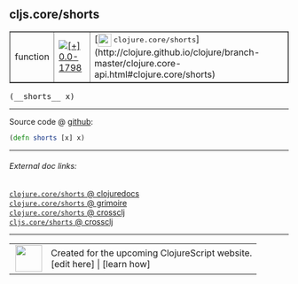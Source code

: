 ## cljs.core/shorts



 <table border="1">
<tr>
<td>function</td>
<td><a href="https://github.com/cljsinfo/cljs-api-docs/tree/0.0-1798"><img valign="middle" alt="[+] 0.0-1798" title="Added in 0.0-1798" src="https://img.shields.io/badge/+-0.0--1798-lightgrey.svg"></a> </td>
<td>
[<img height="24px" valign="middle" src="http://i.imgur.com/1GjPKvB.png"> <samp>clojure.core/shorts</samp>](http://clojure.github.io/clojure/branch-master/clojure.core-api.html#clojure.core/shorts)
</td>
</tr>
</table>


 <samp>
(__shorts__ x)<br>
</samp>

---







Source code @ [github](https://github.com/clojure/clojurescript/blob/r3291/src/main/cljs/cljs/core.cljs#L2332):

```clj
(defn shorts [x] x)
```

<!--
Repo - tag - source tree - lines:

 <pre>
clojurescript @ r3291
└── src
    └── main
        └── cljs
            └── cljs
                └── <ins>[core.cljs:2332](https://github.com/clojure/clojurescript/blob/r3291/src/main/cljs/cljs/core.cljs#L2332)</ins>
</pre>

-->

---



###### External doc links:

[`clojure.core/shorts` @ clojuredocs](http://clojuredocs.org/clojure.core/shorts)<br>
[`clojure.core/shorts` @ grimoire](http://conj.io/store/v1/org.clojure/clojure/1.7.0-beta3/clj/clojure.core/shorts/)<br>
[`clojure.core/shorts` @ crossclj](http://crossclj.info/fun/clojure.core/shorts.html)<br>
[`cljs.core/shorts` @ crossclj](http://crossclj.info/fun/cljs.core.cljs/shorts.html)<br>

---

 <table>
<tr><td>
<img valign="middle" align="right" width="48px" src="http://i.imgur.com/Hi20huC.png">
</td><td>
Created for the upcoming ClojureScript website.<br>
[edit here] | [learn how]
</td></tr></table>

[edit here]:https://github.com/cljsinfo/cljs-api-docs/blob/master/cljsdoc/cljs.core_shorts.cljsdoc
[learn how]:https://github.com/cljsinfo/cljs-api-docs/wiki/cljsdoc-files

<!--

This information was too distracting to show to readers, but I'll leave it
commented here since it is helpful to:

- pretty-print the data used to generate this document
- and show how to retrieve that data



The API data for this symbol:

```clj
{:ns "cljs.core",
 :name "shorts",
 :signature ["[x]"],
 :history [["+" "0.0-1798"]],
 :type "function",
 :full-name-encode "cljs.core_shorts",
 :source {:code "(defn shorts [x] x)",
          :title "Source code",
          :repo "clojurescript",
          :tag "r3291",
          :filename "src/main/cljs/cljs/core.cljs",
          :lines [2332]},
 :full-name "cljs.core/shorts",
 :clj-symbol "clojure.core/shorts"}

```

Retrieve the API data for this symbol:

```clj
;; from Clojure REPL
(require '[clojure.edn :as edn])
(-> (slurp "https://raw.githubusercontent.com/cljsinfo/cljs-api-docs/catalog/cljs-api.edn")
    (edn/read-string)
    (get-in [:symbols "cljs.core/shorts"]))
```

-->
